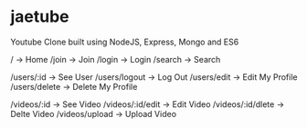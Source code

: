 # jaetube

Youtube Clone built using NodeJS, Express, Mongo and ES6

/ -> Home
/join -> Join
/login -> Login
/search -> Search

/users/:id -> See User
/users/logout -> Log Out
/users/edit -> Edit My Profile
/users/delete -> Delete My Profile

/videos/:id -> See Video
/videos/:id/edit -> Edit Video
/videos/:id/dlete -> Delte Video
/videos/upload -> Upload Video
